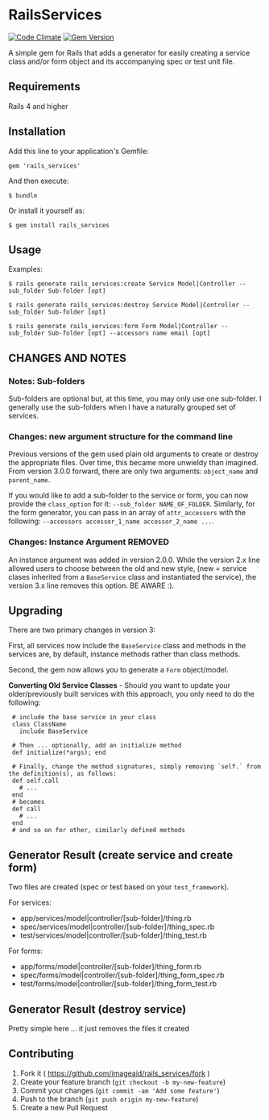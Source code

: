 # RailsServices

[![Code Climate](https://codeclimate.com/github/imageaid/rails_service_generator.png)](https://codeclimate.com/github/imageaid/rails_service_generator) 
[![Gem Version](https://badge.fury.io/rb/rails_services.svg)](http://badge.fury.io/rb/rails_services)  

A simple gem for Rails that adds a generator for easily creating a service class and/or form object and its accompanying spec or test unit file.

## Requirements 

Rails 4 and higher

## Installation

Add this line to your application's Gemfile:

    gem 'rails_services'

And then execute:

    $ bundle

Or install it yourself as:

    $ gem install rails_services

## Usage

Examples: 

    $ rails generate rails_services:create Service Model|Controller --sub_folder Sub-folder [opt]
    
    $ rails generate rails_services:destroy Service Model|Controller --sub_folder Sub-folder [opt]
    
    $ rails generate rails_services:form Form Model|Controller --sub_folder Sub-folder [opt] --accessors name email [opt]

## CHANGES AND NOTES    
### Notes: Sub-folders
Sub-folders are optional but, at this time, you may only use one sub-folder. I generally use the sub-folders when I have a naturally grouped set of services.

### Changes: new argument structure for the command line
Previous versions of the gem used plain old arguments to create or destroy the appropriate files. Over time, this became
more unwieldy than imagined. From version 3.0.0 forward, there are only two arguments: `object_name` and `parent_name`. 

If you would like to add a sub-folder to the service or form, you can now provide the `class_option` for it: 
`--sub_folder NAME_OF_FOLDER`. Similarly, for the form generator, you can pass in an array of `attr_accessors` with 
the following: `--accessors accessor_1_name accessor_2_name ...`. 

### Changes: Instance Argument REMOVED
An instance argument was added in version 2.0.0. While the version 2.x line allowed users to choose between the old and new style, 
(new = service clases inherited from a `BaseService` class and instantiated the service), the version 3.x line removes this option. BE AWARE :). 

## Upgrading
There are two primary changes in version 3: 

First, all services now include the `BaseService` class and methods in the services are, 
by default, instance methods rather than class methods. 

Second, the gem now allows you to generate a `Form` object/model.  

**Converting Old Service Classes** - Should you want to update your older/previously built services with this approach, 
you only need to do the following:

     # include the base service in your class
     class ClassName
       include BaseService

     # Then ... optionally, add an initialize method 
     def initialize(*args); end
     
     # Finally, change the method signatures, simply removing `self.` from the definition(s), as follows: 
     def self.call
       # ...
     end
     # becomes
     def call
       # ...
     end
     # and so on for other, similarly defined methods

## Generator Result (create service and create form)

Two files are created (spec or test based on your `test_framework`).

For services: 

+ app/services/model|controller/[sub-folder]/thing.rb
+ spec/services/model|controller/[sub-folder]/thing_spec.rb
+ test/services/model|controller/[sub-folder]/thing_test.rb

For forms: 

+ app/forms/model|controller/[sub-folder]/thing_form.rb
+ spec/forms/model|controller/[sub-folder]/thing_form_spec.rb
+ test/forms/model|controller/[sub-folder]/thing_form_test.rb

## Generator Result (destroy service)

Pretty simple here ... it just removes the files it created

## Contributing

1. Fork it ( https://github.com/imageaid/rails_services/fork )
2. Create your feature branch (`git checkout -b my-new-feature`)
3. Commit your changes (`git commit -am 'Add some feature'`)
4. Push to the branch (`git push origin my-new-feature`)
5. Create a new Pull Request
